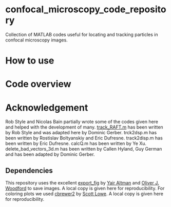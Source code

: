 # confocal_microscopy_code_repository
Collection of MATLAB codes useful for locating and tracking particles in confocal microscopy images.

# How to use


# Code overview


# Acknowledgement
Rob Style and Nicolas Bain partially wrote some of the codes given here and helped with the development of many.
[track_RAFT.m](https://zenodo.org/record/4884065) has been written by Rob Style and was adapted here by Dominic Gerber.
trck2dsp.m has been written by Rostislav Boltyanskiy and Eric Dufresne. track2disp.m has been written by Eric Dufresne.
calcQ.m has been written by Ye Xu.
delete_bad_vectors_3d.m has been written by Callen Hyland, Guy German and has been adapted by Dominic Gerber.

## Dependencies
This repository uses the excellent [export_fig](https://github.com/altmany/export_fig) by [Yair Altman](https://github.com/altmany) and [Oliver J. Woodford](https://github.com/ojwoodford) to save images. A local copy is given here for reproducibility.
For coloring plots we used [cbrewer2](https://github.com/scottclowe/cbrewer2) by [Scott Lowe](https://github.com/scottclowe). A local copy is given here for reproducibility.
